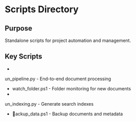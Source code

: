 # Scripts Directory

## Purpose
Standalone scripts for project automation and management.

## Key Scripts
- un_pipeline.py - End-to-end document processing
- watch_folder.ps1 - Folder monitoring for new documents
- un_indexing.py - Generate search indexes
- ackup_data.ps1 - Backup documents and metadata
